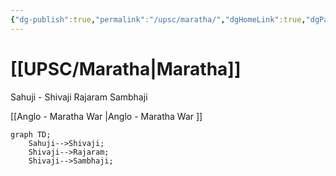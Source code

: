 ```yaml
---
{"dg-publish":true,"permalink":"/upsc/maratha/","dgHomeLink":true,"dgPassFrontmatter":false}
---
```


# [[UPSC/Maratha|Maratha]]
Sahuji 
	- Shivaji 
		 Rajaram
		 Sambhaji 

[[Anglo - Maratha War |Anglo - Maratha War ]] 


```mermaid
graph TD;  
    Sahuji-->Shivaji;  
    Shivaji-->Rajaram;  
    Shivaji-->Sambhaji;  
    

```


